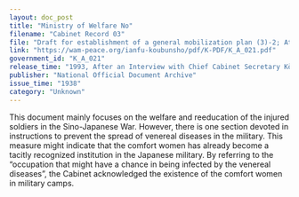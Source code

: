 ```yaml
---
layout: doc_post
title: "Ministry of Welfare No"
filename: "Cabinet Record 03"
file: "Draft for establishment of a general mobilization plan (3)-2; Attachment: Draft for establishment of a national mobilization plan."
link: "https://wam-peace.org/ianfu-koubunsho/pdf/K-PDF/K_A_021.pdf"
government_id: "K_A_021"
release_time: "1993, After an Interview with Chief Cabinet Secretary Kōno Yōhei"
publisher: "National Official Document Archive"
issue_time: "1938"
category: "Unknown"
---
```

This document mainly focuses on the welfare and reeducation of the injured soldiers in the Sino-Japanese War. However, there is one section devoted in instructions to prevent the spread of venereal diseases in the military. This measure might indicate that the comfort women has already become a tacitly recognized institution in the Japanese military. By referring to the “occupation that might have a chance in being infected by the venereal diseases”, the Cabinet acknowledged the existence of the comfort women in military camps.
